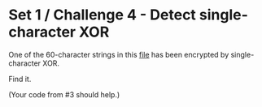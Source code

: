 # Set 1 / Challenge 4 - Detect single-character XOR

One of the 60-character strings in this [file](data/4.txt) has been encrypted
by single-character XOR.

Find it.

(Your code from #3 should help.)
